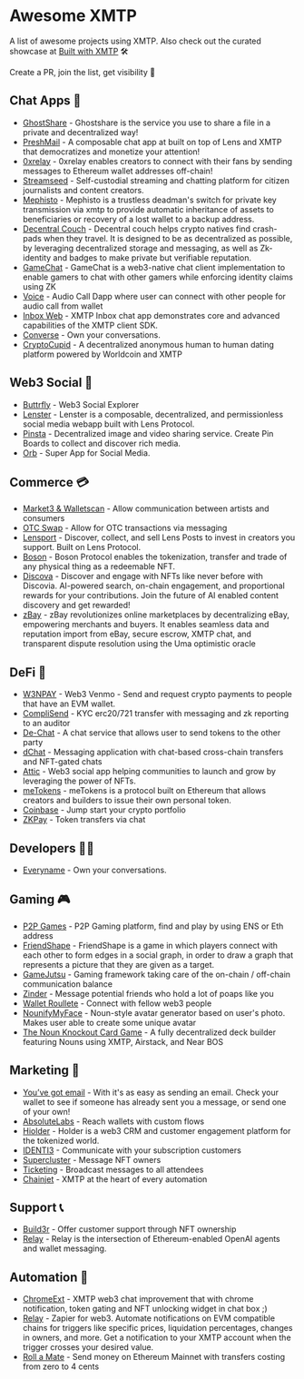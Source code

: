 # Awesome XMTP

A list of awesome projects using XMTP. Also check out the curated showcase at [Built with XMTP](https://xmtp.org/built-with-xmtp) 🛠️

Create a PR, join the list, get visibility 👀

## Chat Apps 💬

* [GhostShare](https://ethglobal.com/showcase/ghostshare-z7c3y) - Ghostshare is the service you use to share a file in a private and decentralized way!
* [PreshMail](https://ethglobal.com/showcase/preshmail-rnuzb) - A composable chat app at built on top of Lens and XMTP that democratizes and monetize your attention!
* [0xrelay](https://ethglobal.com/showcase/0xrelay-fwosy) - 0xrelay enables creators to connect with their fans by sending messages to Ethereum wallet addresses off-chain!
* [Streamseed](https://ethglobal.com/showcase/streamseed-mrbi9) - Self-custodial streaming and chatting platform for citizen journalists and content creators.
* [Mephisto](https://ethglobal.com/showcase/mephisto-3ix35) - Mephisto is a trustless deadman's switch for private key transmission via xmtp to provide automatic inheritance of assets to beneficiaries or recovery of a lost wallet to a backup address.
* [Decentral Couch](https://ethglobal.com/showcase/decentral-couch-g1xtk) - Decentral couch helps crypto natives find crash-pads when they travel. It is designed to be as decentralized as possible, by leveraging decentralized storage and messaging, as well as Zk-identity and badges to make private but verifiable reputation.
* [GameChat](https://ethglobal.com/showcase/gamechat-4p5qj) - GameChat is a web3-native chat client implementation to enable gamers to chat with other gamers while enforcing identity claims using ZK
* [Voice](https://ethglobal.com/showcase/audiox-huq8u) - Audio Call Dapp where user can connect with other people for audio call from wallet
* [Inbox Web](https://xmtp.chat/) - XMTP Inbox chat app demonstrates core and advanced capabilities of the XMTP client SDK.
* [Converse](https://getconverse.app/) - Own your conversations.
* [CryptoCupid](https://ethglobal.com/showcase/cryptocupid-cegju) - A decentralized anonymous human to human dating platform powered by Worldcoin and XMTP

## Web3 Social 🌿

* [Buttrfly](https://buttrfly.app/) - Web3 Social Explorer
* [Lenster](https://lenster.xyz/) - Lenster is a composable, decentralized, and permissionless social media webapp built with Lens Protocol.
* [Pinsta](https://pinsta.xyz/) - Decentralized image and video sharing service. Create Pin Boards to collect and discover rich media.
* [Orb](https://orb.ac/) - Super App for Social Media.

## Commerce 💳

* [Market3 & Walletscan](https://ethglobal.com/showcase/market3-and-walletscan-a-trusted-marketplace-s9nsj) - Allow communication between artists and consumers
* [OTC Swap](https://ethglobal.com/showcase/otc-swap-n3vhk) - Allow for OTC transactions via messaging
* [Lensport](https://lensport.io/) - Discover, collect, and sell Lens Posts to invest in creators you support. Built on Lens Protocol.
* [Boson](https://www.bosonprotocol.io/) - Boson Protocol enables the tokenization, transfer and trade of any physical thing as a redeemable NFT.
* [Discova](https://ethglobal.com/showcase/discova-e3jc2) - Discover and engage with NFTs like never before with Discovia. AI-powered search, on-chain engagement, and proportional rewards for your contributions. Join the future of AI enabled content discovery and get rewarded!
* [zBay](https://ethglobal.com/showcase/zbay-r0724) - zBay revolutionizes online marketplaces by decentralizing eBay, empowering merchants and buyers. It enables seamless data and reputation import from eBay, secure escrow, XMTP chat, and transparent dispute resolution using the Uma optimistic oracle

## DeFi 🏦

* [W3NPAY](https://ethglobal.com/showcase/w3npay-d7rk8) - Web3 Venmo - Send and request crypto payments to people that have an EVM wallet.
* [CompliSend](https://ethglobal.com/showcase/complisend-3j0jx) - KYC erc20/721 transfer with messaging and zk reporting to an auditor
* [De-Chat](https://ethglobal.com/showcase/de-chat-rr8zk) - A chat service that allows user to send tokens to the other party
* [dChat](https://ethglobal.com/showcase/dchat-21eba) - Messaging application with chat-based cross-chain transfers and NFT-gated chats
* [Attic](https://atticc.xyz/) - Web3 social app helping communities to launch and grow by leveraging the power of NFTs.
* [meTokens](https://metokens.com/) - meTokens is a protocol built on Ethereum that allows creators and builders to issue their own personal token.
* [Coinbase](https://www.coinbase.com/) - Jump start your crypto portfolio
* [ZKPay](https://taikai.network/cryptocanal/hackathons/ethdam/projects/clhxb2yr4121242001zlpx01djwu/idea) - Token transfers via chat

## Developers 👨‍💻

* [Everyname](https://www.everyname.xyz/) - Own your conversations.

## Gaming 🎮

* [P2P Games](https://ethglobal.com/showcase/p2p-games-19vqx) - P2P Gaming platform, find and play by using ENS or Eth address
* [FriendShape](https://ethglobal.com/showcase/friendshape-hyrna) - FriendShape is a game in which players connect with each other to form edges in a social graph, in order to draw a graph that represents a picture that they are given as a target.
* [GameJutsu](https://ethglobal.com/showcase/gamejutsu-0u4en) - Gaming framework taking care of the on-chain / off-chain communication balance
* [Zinder](https://ethglobal.com/showcase/zinder-match-nomads-through-poaps-js3py) - Message potential friends who hold a lot of poaps like you
* [Wallet Roullete](https://walletroulette.xyz/) - Connect with fellow web3 people
* [NounifyMyFace](https://ethglobal.com/showcase/nounifymyface-qmx4t) - Noun-style avatar generator based on user's photo. Makes user able to create some unique avatar
* [The Noun Knockout Card Game](https://ethglobal.com/showcase/the-noun-knockout-card-game-42sxm) - A fully decentralized deck builder featuring Nouns using XMTP, Airstack, and Near BOS

## Marketing 📣

* [You’ve got email](https://ygm.mbla.xyz/) - With it's as easy as sending an email. Check your wallet to see if someone has already sent you a message, or send one of your own!
* [AbsoluteLabs](https://absolutelabs.io/) - Reach wallets with custom flows
* [Hiolder](https://www.holder.xyz/) - Holder is a web3 CRM and customer engagement platform for the tokenized world.
* [IDENTI3](https://ethglobal.com/showcase/identi3-u8rs7) - Communicate with your subscription customers
* [Supercluster](https://ethglobal.com/showcase/supercluster-t9x45) - Message NFT owners
* [Ticketing](https://ethglobal.com/showcase/decentralized-ticketing-platform-ok5fe) - Broadcast messages to all attendees
* [Chainjet](https://chainjet.io/) - XMTP at the heart of every automation

## Support 📞

* [Build3r](https://ethglobal.com/showcase/build3r-awy06) - Offer customer support through NFT ownership
* [Relay](https://relay.cc/) - Relay is the intersection of Ethereum-enabled OpenAI agents and wallet messaging.

## Automation 🤖

* [ChromeExt](https://ethglobal.com/showcase/chromeext-chatonweb3withtokengatingcontent-mq751) - XMTP web3 chat improvement that with chrome notification, token gating and NFT unlocking widget in chat box ;)
* [Relay](https://ethglobal.com/showcase/relay-85njt) - Zapier for web3. Automate notifications on EVM compatible chains for triggers like specific prices, liquidation percentages, changes in owners, and more. Get a notification to your XMTP account when the trigger crosses your desired value.
* [Roll a Mate](https://ethglobal.com/showcase/roll-a-mate-ob574) - Send money on Ethereum Mainnet with transfers costing from zero to 4 cents
